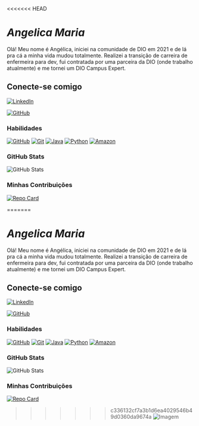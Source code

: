 <<<<<<< HEAD
# *Angelica Maria* 

Olá! Meu nome é Angélica, iniciei na comunidade de DIO em 2021 e de lá pra cá a minha vida mudou totalmente. Realizei a transição de carreira de enfermeira para dev, fui contratada por uma parceira da DIO (onde trabalho atualmente) e me tornei um DIO Campus Expert. 

## Conecte-se comigo
[![LinkedIn](https://img.shields.io/badge/LinkedIn-D19275?style=for-the-badge&logo=linkedin&logoColor=0E76A8)](https://www.linkedin.com/in/angelica-m-pereira/)

[![GitHub](https://img.shields.io/badge/GitHub-ccffff?style=for-the-badge&logo=github&logoColor=000000)](https://www.github.com/angelicamp/)

### Habilidades
[![GitHub](https://img.shields.io/badge/GitHub-ccffff?style=for-the-badge&logo=github&logoColor=000000)](https://docs.github.com)
[![Git](https://img.shields.io/badge/Git-ccffff?style=for-the-badge&logo=git&logoColor=ff6600)](https://git-scm.com/doc/)
[![Java](https://img.shields.io/badge/OpenJDK-ED8B00?style=for-the-badge&logo=openjdk&logoColor=white)](https://git-scm.com/doc/)
[![Python](https://img.shields.io/badge/Python-FFD43B?style=for-the-badge&logo=python&logoColor=blue)](https://git-scm.com/doc/)
[![Amazon](https://img.shields.io/badge/Amazon_AWS-FF9900?style=for-the-badge&logo=amazonaws&logoColor=white)](https://git-scm.com/doc/)



### GitHub Stats
![GitHub Stats](https://github-readme-stats.vercel.app/api?username=angelicamp&theme=transparent&bg_color=F5DEB3&border_color=F5DEB3&show_icons=true&icon_color=FF4500&title_color=CD853F&text_color=CD853F&hide_title=true)

### Minhas Contribuições
[![Repo Card](https://github-readme-stats.vercel.app/api/pin/?username=angelicamp&repo=dio-lab-open-source&bg_color=F5DEB3&border_color=F5DEB3&show_icons=true&icon_color=A0522D&title_color=A0522D&text_color=CD853F)](https://github.com/angelicamp/dio-lab-open-source)

=======
# *Angelica Maria* 

Olá! Meu nome é Angélica, iniciei na comunidade de DIO em 2021 e de lá pra cá a minha vida mudou totalmente. Realizei a transição de carreira de enfermeira para dev, fui contratada por uma parceira da DIO (onde trabalho atualmente) e me tornei um DIO Campus Expert. 

## Conecte-se comigo
[![LinkedIn](https://img.shields.io/badge/LinkedIn-D19275?style=for-the-badge&logo=linkedin&logoColor=0E76A8)](https://www.linkedin.com/in/angelica-m-pereira/)

[![GitHub](https://img.shields.io/badge/GitHub-ccffff?style=for-the-badge&logo=github&logoColor=000000)](https://www.github.com/angelicamp/)

### Habilidades
[![GitHub](https://img.shields.io/badge/GitHub-ccffff?style=for-the-badge&logo=github&logoColor=000000)](https://docs.github.com)
[![Git](https://img.shields.io/badge/Git-ccffff?style=for-the-badge&logo=git&logoColor=ff6600)](https://git-scm.com/doc/)
[![Java](https://img.shields.io/badge/OpenJDK-ED8B00?style=for-the-badge&logo=openjdk&logoColor=white)](https://git-scm.com/doc/)
[![Python](https://img.shields.io/badge/Python-FFD43B?style=for-the-badge&logo=python&logoColor=blue)](https://git-scm.com/doc/)
[![Amazon](https://img.shields.io/badge/Amazon_AWS-FF9900?style=for-the-badge&logo=amazonaws&logoColor=white)](https://git-scm.com/doc/)



### GitHub Stats
![GitHub Stats](https://github-readme-stats.vercel.app/api?username=angelicamp&theme=transparent&bg_color=F5DEB3&border_color=F5DEB3&show_icons=true&icon_color=FF4500&title_color=CD853F&text_color=CD853F&hide_title=true)

### Minhas Contribuições
[![Repo Card](https://github-readme-stats.vercel.app/api/pin/?username=angelicamp&repo=dio-lab-open-source&bg_color=F5DEB3&border_color=F5DEB3&show_icons=true&icon_color=A0522D&title_color=A0522D&text_color=CD853F)](https://github.com/angelicamp/dio-lab-open-source)

>>>>>>> c336132cf7a3b1d6ea4029546b49d0360da9674a
![Imagem](https://tenor.com/pt-BR/view/eevee-gif-19817925.gif)